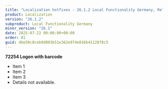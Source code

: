 ```yaml
---
title: "Localization hotfixes - 26.1.2 Local Functionality Germany, Release date July 22, 2025 - Hotfixes"
product: Localization
version: "26.1.2"
subproduct: Local Functionality Germany
minor_version: "26.1"
date: 2025-07-22 00:00:00+00:00
order: 81
guid: dbe50c8ceb9d093b51e362e974e016b41128f8c5
---
```


**72254 Logon with barcode**- Item 1- Item 2- Item 3- Details not available.
